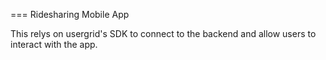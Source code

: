 === Ridesharing Mobile App

This relys on usergrid's SDK to connect to the backend and allow users to interact with the app.
